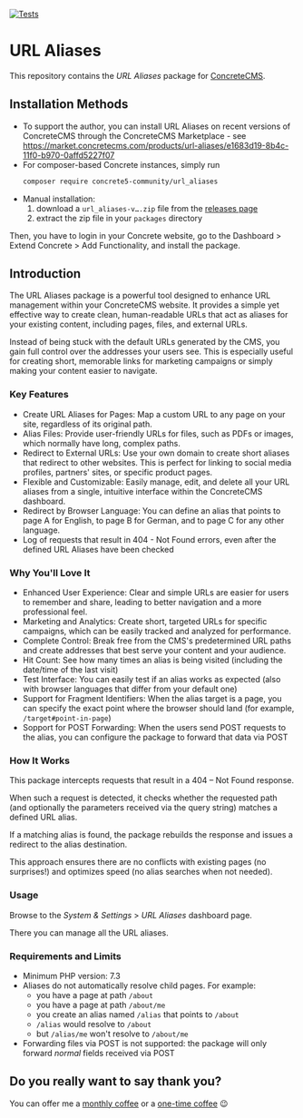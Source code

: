 [![Tests](https://github.com/concrete5-community/url_aliases/actions/workflows/tests.yml/badge.svg)](https://github.com/concrete5-community/url_aliases/actions/workflows/tests.yml)

# URL Aliases

This repository contains the *URL Aliases* package for [ConcreteCMS](https://www.concretecms.org/).

## Installation Methods

* To support the author, you can install URL Aliases on recent versions of ConcreteCMS through the ConcreteCMS Marketplace - see https://market.concretecms.com/products/url-aliases/e1683d19-8b4c-11f0-b970-0affd5227f07
* For composer-based Concrete instances, simply run
   ```sh
   composer require concrete5-community/url_aliases
   ```
* Manual installation:
  1. download a `url_aliases-v….zip` file from the [releases page](https://github.com/concrete5-community/url_aliases/releases/latest)
  2. extract the zip file in your `packages` directory

Then, you have to login in your Concrete website, go to the Dashboard > Extend Concrete > Add Functionality, and install the package.

## Introduction

The URL Aliases package is a powerful tool designed to enhance URL management within your ConcreteCMS website.
It provides a simple yet effective way to create clean, human-readable URLs that act as aliases for your existing content, including pages, files, and external URLs.

Instead of being stuck with the default URLs generated by the CMS, you gain full control over the addresses your users see.
This is especially useful for creating short, memorable links for marketing campaigns or simply making your content easier to navigate.

### Key Features

- Create URL Aliases for Pages: Map a custom URL to any page on your site, regardless of its original path.
- Alias Files: Provide user-friendly URLs for files, such as PDFs or images, which normally have long, complex paths.
- Redirect to External URLs: Use your own domain to create short aliases that redirect to other websites. This is perfect for linking to social media profiles, partners' sites, or specific product pages.
- Flexible and Customizable: Easily manage, edit, and delete all your URL aliases from a single, intuitive interface within the ConcreteCMS dashboard.
- Redirect by Browser Language: You can define an alias that points to page A for English, to page B for German, and to page C for any other language.
- Log of requests that result in 404 - Not Found errors, even after the defined URL Aliases have been checked

### Why You'll Love It

- Enhanced User Experience: Clear and simple URLs are easier for users to remember and share, leading to better navigation and a more professional feel.
- Marketing and Analytics: Create short, targeted URLs for specific campaigns, which can be easily tracked and analyzed for performance.
- Complete Control: Break free from the CMS's predetermined URL paths and create addresses that best serve your content and your audience.
- Hit Count: See how many times an alias is being visited (including the date/time of the last visit)
- Test Interface: You can easily test if an alias works as expected (also with browser languages that differ from your default one)
- Support for Fragment Identifiers: When the alias target is a page, you can specify the exact point where the browser should land (for example, `/target#point-in-page`)
- Sopport for POST Forwarding: When the users send POST requests to the alias, you can configure the package to forward that data via POST

### How It Works

This package intercepts requests that result in a 404 – Not Found response.

When such a request is detected, it checks whether the requested path (and optionally the parameters received via the query string) matches a defined URL alias.

If a matching alias is found, the package rebuilds the response and issues a redirect to the alias destination.

This approach ensures there are no conflicts with existing pages (no surprises!) and optimizes speed (no alias searches when not needed).

### Usage

Browse to the *System & Settings* > *URL Aliases* dashboard page.

There you can manage all the URL aliases.

### Requirements and Limits

- Minimum PHP version: 7.3
- Aliases do not automatically resolve child pages. For example:
  - you have a page at path `/about`
  - you have a page at path `/about/me`
  - you create an alias named `/alias` that points to `/about`
  - `/alias` would resolve to `/about`
  - but `/alias/me` won't resolve to `/about/me`
- Forwarding files via POST is not supported: the package will only forward *normal* fields received via POST

## Do you really want to say thank you?

You can offer me a [monthly coffee](https://github.com/sponsors/mlocati) or a [one-time coffee](https://paypal.me/mlocati) :wink:
